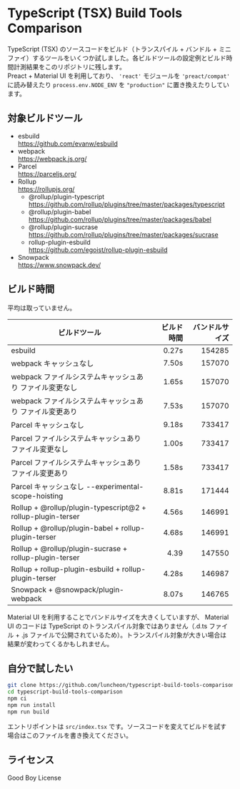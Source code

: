 # TypeScript (TSX) Build Tools Comparison

TypeScript (TSX) のソースコードをビルド（トランスパイル + バンドル + ミニファイ）するツールをいくつか試しました。各ビルドツールの設定例とビルド時間計測結果をこのリポジトリに残します。  
Preact + Material UI を利用しており、 `'react'` モジュールを `'preact/compat'` に読み替えたり `process.env.NODE_ENV` を `"production"` に置き換えたりしています。

## 対象ビルドツール

- esbuild  
  https://github.com/evanw/esbuild
- webpack  
  https://webpack.js.org/
- Parcel  
  https://parceljs.org/
- Rollup  
  https://rollupjs.org/
  - @rollup/plugin-typescript  
    https://github.com/rollup/plugins/tree/master/packages/typescript
  - @rollup/plugin-babel  
    https://github.com/rollup/plugins/tree/master/packages/babel
  - @rollup/plugin-sucrase  
    https://github.com/rollup/plugins/tree/master/packages/sucrase
  - rollup-plugin-esbuild  
    https://github.com/egoist/rollup-plugin-esbuild
- Snowpack  
  https://www.snowpack.dev/

## ビルド時間

平均は取っていません。

| ビルドツール                                                | ビルド時間 | バンドルサイズ |
| ----------------------------------------------------------- | ---------: | -------------: |
| esbuild                                                     |      0.27s |         154285 |
| webpack キャッシュなし                                      |      7.50s |         157070 |
| webpack ファイルシステムキャッシュあり ファイル変更なし     |      1.65s |         157070 |
| webpack ファイルシステムキャッシュあり ファイル変更あり     |      7.53s |         157070 |
| Parcel キャッシュなし                                       |      9.18s |         733417 |
| Parcel ファイルシステムキャッシュあり ファイル変更なし      |      1.00s |         733417 |
| Parcel ファイルシステムキャッシュあり ファイル変更あり      |      1.58s |         733417 |
| Parcel キャッシュなし --experimental-scope-hoisting         |      8.81s |         171444 |
| Rollup + @rollup/plugin-typescript@2 + rollup-plugin-terser |      4.56s |         146991 |
| Rollup + @rollup/plugin-babel + rollup-plugin-terser        |      4.68s |         146991 |
| Rollup + @rollup/plugin-sucrase + rollup-plugin-terser      |       4.39 |         147550 |
| Rollup + rollup-plugin-esbuild + rollup-plugin-terser       |      4.28s |         146987 |
| Snowpack + @snowpack/plugin-webpack                         |      8.07s |         146765 |

Material UI を利用することでバンドルサイズを大きくしていますが、 Material UI のコードは TypeScript のトランスパイル対象ではありません（.d.ts ファイル + .js ファイルで公開されているため）。トランスパイル対象が大きい場合は結果が変わってくるかもしれません。

## 自分で試したい

```bash
git clone https://github.com/luncheon/typescript-build-tools-comparison.git
cd typescript-build-tools-comparison
npm ci
npm run install
npm run build
```

エントリポイントは `src/index.tsx` です。ソースコードを変えてビルドを試す場合はこのファイルを書き換えてください。

## ライセンス

Good Boy License
